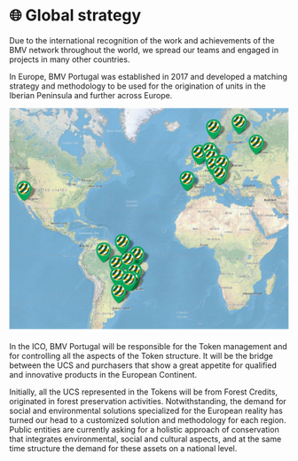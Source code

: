 # 🌐 Global strategy

Due to the international recognition of the work and achievements of the BMV network throughout the world, we spread our teams and engaged in projects in many other countries.

In Europe, BMV Portugal was established in 2017 and developed a matching strategy and methodology to be used for the origination of units in the Iberian Peninsula and further across Europe.

![](<../.gitbook/assets/image (8).png>)

In the ICO, BMV Portugal will be responsible for the Token management and for controlling all the aspects of the Token structure. It will be the bridge between the UCS and purchasers that show a great appetite for qualified and innovative products in the European Continent.

Initially, all the UCS represented in the Tokens will be from Forest Credits, originated in forest preservation activities. Notwithstanding, the demand for social and environmental solutions specialized for the European reality has turned our head to a customized solution and methodology for each region. Public entities are currently asking for a holistic approach of conservation that integrates environmental, social and cultural aspects, and at the same time structure the demand for these assets on a national level.
